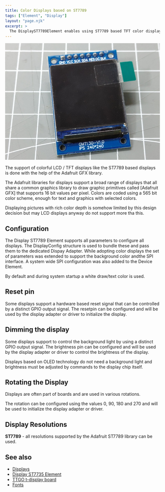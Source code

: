```yaml
---
title: Color Displays based on ST7789
tags: ["Element", "Display"]
layout: "page.njk"
excerpt: >
  The DisplayST7789Element enables using ST7789 based TFT color displays.
---
```


![st7789 display](/elements/display/st7789.jpg)

The support of colorful LCD / TFT displays like the ST7789 based displays
is done with the help of the Adafruit GFX library.

The Adafruit libraries for displays support a broad range of displays that all share a common graphics library to draw graphic primitives called [Adafruit GFX]
that supports 16 bit values per pixel. Colors are coded using a 565 bit color scheme,
enough for text and graphics with selected colors.

Displaying pictures with rich color depth is somehow limited by this design decision but may LCD displays anyway do not support more tha this.


## Configuration

The Display ST7789 Element supports all parameters to configure all displays. The DisplayConfig structure is used to bundle these and pass them to the dedicated Dispay Adapter. While adopting color displays the set of parameters was extended to support the background color andthe SPI interface. A system wide SPI configuration was also added to the Device Element.

By default and during system startup a white draw/text color is used.


## Reset pin

Some displays support a hardware based reset signal that can be controlled by a distinct GPIO output signal. The resetpin can be configured and will be used by the display adapter or driver to initialize the display.


## Dimming the display

Some displays support to control the background light by using a distinct GPIO output signal.
The brightness pin can be configured and will be used by the display adapter or driver to control the brightness of the display.

Displays based on OLED technology do not need a background light and brightness must be adjusted by commands to the display chip itself.


## Rotating the Display

Displays are often part of boards and are used in various rotations.

The rotation can be configured using the values 0, 90, 180 and 270 and will be used to initialize the display adapter or driver.


## Display Resolutions

**ST7789** - all resolutions supported by the Adafruit ST7789 library can be used.


## See also

* [Displays](/elements/display/index.md)
* [Display ST7735 Element](/elements/display/st7735.md)
* [TTGO t-display board](/boards/esp32/ttgo-t-display.md)
* [Fonts](/displays/fonts.md)